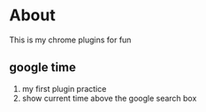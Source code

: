 # About

This is my chrome plugins for fun

## google time

1. my first plugin practice  
2. show current time above the google search box
